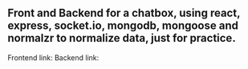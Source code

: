## Front and Backend for a chatbox, using react, express, socket.io, mongodb, mongoose and normalzr to normalize data, just for practice.

Frontend link: 
Backend link: 


